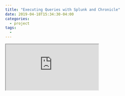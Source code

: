 ```yaml
---
title: "Executing Queries with Splunk and Chronicle"
date: 2019-04-18T15:34:30-04:00
categories:
  - project
tags:
  - 
---
```

<iframe src="https://docs.google.com/document/d/e/2PACX-1vTQDrVgynj54OfnReTDReTHbWWyfh3nbEvdlyk5ue0VIC4XnaGSSwCkflBqLcjnMPyIqjR8W-4N6tKh/pub?embedded=true"></iframe>
